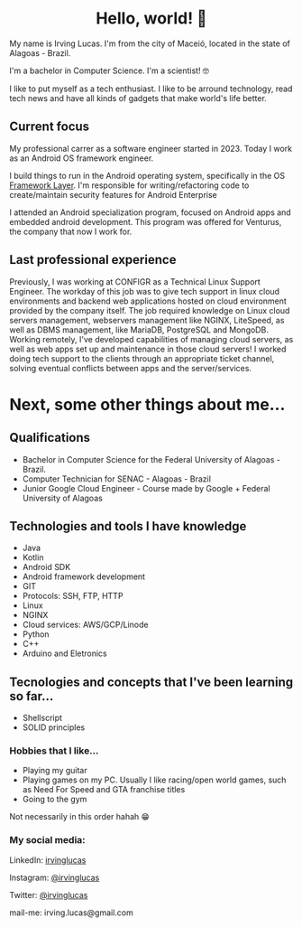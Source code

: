 <h1 align="center">Hello, world! 👋</h1>

My name is Irving Lucas. I'm from the city of Maceió, located in the state of Alagoas - Brazil.


I'm a bachelor in Computer Science. I'm a scientist! 🤓

I like to put myself as a tech enthusiast. I like to be arround technology, read tech news and have
all kinds of gadgets that make world's life better.


## Current focus

My professional carrer as a software engineer started in 2023. Today I work as an Android OS
framework engineer. 

I build things to run in the Android operating system, specifically in the OS [Framework
Layer](https://developer.android.com/guide/platform#api-framework). I'm responsible for
writing/refactoring code to create/maintain security features for Android Enterprise 

I attended an Android specialization program, focused on Android apps and embedded android
development. This program was offered for Venturus, the company that now I work for.


## Last professional experience

Previously, I was working at CONFIGR as a Technical Linux Support Engineer. The workday of this job
was to give tech support in linux cloud environments and backend web applications hosted on cloud
environment provided by the company itself. The job required knowledge on Linux cloud servers
management, webservers management like NGINX, LiteSpeed, as well as DBMS management, like MariaDB,
PostgreSQL and MongoDB. Working remotely, I've developed capabilities of managing cloud servers, as
well as web apps set up and maintenance in those cloud servers! I worked doing tech support to the
clients through an appropriate ticket channel, solving eventual conflicts between apps and the
server/services.

# Next, some  other things about me...



## Qualifications

* Bachelor in Computer Science for the Federal University of Alagoas - Brazil.
* Computer Technician for SENAC - Alagoas - Brazil
* Junior Google Cloud Engineer - Course made by Google + Federal University of Alagoas

## Technologies and tools I have knowledge

* Java
* Kotlin
* Android SDK
* Android framework development
* GIT
* Protocols: SSH, FTP, HTTP
* Linux
* NGINX
* Cloud services: AWS/GCP/Linode
* Python
* C++
* Arduino and Eletronics


## Tecnologies and concepts that I've been learning so far...

* Shellscript
* SOLID principles



### Hobbies that I like...
* Playing my guitar
* Playing games on my PC. Usually I like racing/open world games, such as Need For Speed and GTA
  franchise titles
* Going to the gym

Not necessarily in this order hahah 😁

### My social media:
<!-- setup to open links externally -->
<p>
LinkedIn: 
<a href="https://www.linkedin.com/in/irvinglucas/" 
target="_blank">irvinglucas</a>

Instagram: 
<a href="https://instagram.com/irvinglucas"
target="_blank"
rel="noopener norefererrer">@irvinglucas</a>

Twitter: 
<a href="https://twitter.com/irvinglucas"
target="_blank"
rel="noopener norefererrer">@irvinglucas</a>
</p>

<p>mail-me: irving.lucas@gmail.com</p>